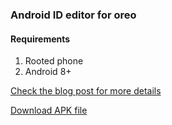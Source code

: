 ### Android ID editor for oreo

#### Requirements
1. Rooted phone
2. Android 8+


[Check the blog post for more details](https://medium.com/@dzPow/how-to-change-android-id-on-oreo-with-root-a71ebbc38cec)

[Download APK file](https://github.com/sdex/AndroidIDeditor/releases/tag/1.0)
